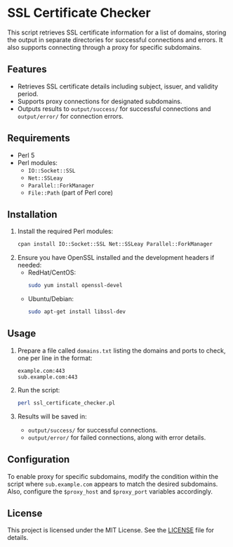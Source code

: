 # SSL Certificate Checker

This script retrieves SSL certificate information for a list of domains, storing the output in separate directories for successful connections and errors. It also supports connecting through a proxy for specific subdomains.

## Features

- Retrieves SSL certificate details including subject, issuer, and validity period.
- Supports proxy connections for designated subdomains.
- Outputs results to `output/success/` for successful connections and `output/error/` for connection errors.

## Requirements

- Perl 5
- Perl modules:
  - `IO::Socket::SSL`
  - `Net::SSLeay`
  - `Parallel::ForkManager`
  - `File::Path` (part of Perl core)

## Installation

1. Install the required Perl modules:
   ```bash
   cpan install IO::Socket::SSL Net::SSLeay Parallel::ForkManager

2. Ensure you have OpenSSL installed and the development headers if needed:
   - RedHat/CentOS:
     ```bash
     sudo yum install openssl-devel
     ```
   - Ubuntu/Debian:
     ```bash
     sudo apt-get install libssl-dev
     ```

## Usage

1. Prepare a file called `domains.txt` listing the domains and ports to check, one per line in the format:
   ```
   example.com:443
   sub.example.com:443
   ```

2. Run the script:
   ```bash
   perl ssl_certificate_checker.pl
   ```

3. Results will be saved in:
   - `output/success/` for successful connections.
   - `output/error/` for failed connections, along with error details.

## Configuration

To enable proxy for specific subdomains, modify the condition within the script where `sub.example.com` appears to match the desired subdomains. Also, configure the `$proxy_host` and `$proxy_port` variables accordingly.

## License

This project is licensed under the MIT License. See the [LICENSE](LICENSE) file for details.


